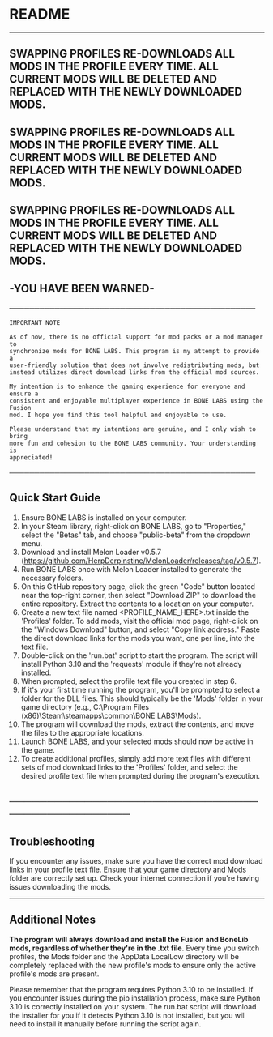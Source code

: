 # **README**

---
**SWAPPING PROFILES RE-DOWNLOADS ALL MODS IN THE PROFILE EVERY TIME.**
**ALL CURRENT MODS WILL BE DELETED AND REPLACED WITH THE NEWLY DOWNLOADED MODS.**
---
**SWAPPING PROFILES RE-DOWNLOADS ALL MODS IN THE PROFILE EVERY TIME.**
**ALL CURRENT MODS WILL BE DELETED AND REPLACED WITH THE NEWLY DOWNLOADED MODS.**
---
**SWAPPING PROFILES RE-DOWNLOADS ALL MODS IN THE PROFILE EVERY TIME.**
**ALL CURRENT MODS WILL BE DELETED AND REPLACED WITH THE NEWLY DOWNLOADED MODS.**
---
**-YOU HAVE BEEN WARNED-**
---
─────────────────────────────────────────────────

    IMPORTANT NOTE
        
    As of now, there is no official support for mod packs or a mod manager to
    synchronize mods for BONE LABS. This program is my attempt to provide a
    user-friendly solution that does not involve redistributing mods, but
    instead utilizes direct download links from the official mod sources.

    My intention is to enhance the gaming experience for everyone and ensure a
    consistent and enjoyable multiplayer experience in BONE LABS using the Fusion
    mod. I hope you find this tool helpful and enjoyable to use.

    Please understand that my intentions are genuine, and I only wish to bring
    more fun and cohesion to the BONE LABS community. Your understanding is
    appreciated!

─────────────────────────────────────────────────

Quick Start Guide
---
1. Ensure BONE LABS is installed on your computer.
2. In your Steam library, right-click on BONE LABS, go to "Properties," select the "Betas" tab, and choose "public-beta" from the dropdown menu.
3. Download and install Melon Loader v0.5.7 (https://github.com/HerpDerpinstine/MelonLoader/releases/tag/v0.5.7).
4. Run BONE LABS once with Melon Loader installed to generate the necessary folders.
5. On this GitHub repository page, click the green "Code" button located near the top-right corner, then select "Download ZIP" to download the entire repository. Extract the contents to a location on your computer.
6. Create a new text file named <PROFILE_NAME_HERE>.txt inside the 'Profiles' folder. To add mods, visit the official mod page, right-click on the "Windows Download" button, and select "Copy link address." Paste the direct download links for the mods you want, one per line, into the text file.
7. Double-click on the 'run.bat' script to start the program. The script will install Python 3.10 and the 'requests' module if they're not already installed.
8. When prompted, select the profile text file you created in step 6.
9. If it's your first time running the program, you'll be prompted to select a folder for the DLL files. This should typically be the 'Mods' folder in your game directory (e.g., C:\Program Files (x86)\Steam\steamapps\common\BONE LABS\Mods).
10. The program will download the mods, extract the contents, and move the files to the appropriate locations.
11. Launch BONE LABS, and your selected mods should now be active in the game.
12. To create additional profiles, simply add more text files with different sets of mod download links to the 'Profiles' folder, and select the desired profile text file when prompted during the program's execution.

─────────────────────────────────────────────────
---
Troubleshooting
---

If you encounter any issues, make sure you have the correct mod download links in your profile text file.
Ensure that your game directory and Mods folder are correctly set up.
Check your internet connection if you're having issues downloading the mods.

---
Additional Notes
---

**The program will always download and install the Fusion and BoneLib mods, regardless of whether they're in the <PROFILE>.txt file**.
Every time you switch profiles, the Mods folder and the AppData LocalLow directory will be completely replaced with the new profile's mods to ensure only the active profile's mods are present.

Please remember that the program requires Python 3.10 to be installed. If you encounter issues during the pip installation process, make sure Python 3.10 is correctly installed on your system. The run.bat script will download the installer for you if it detects Python 3.10 is not installed, but you will need to install it manually before running the script again.
